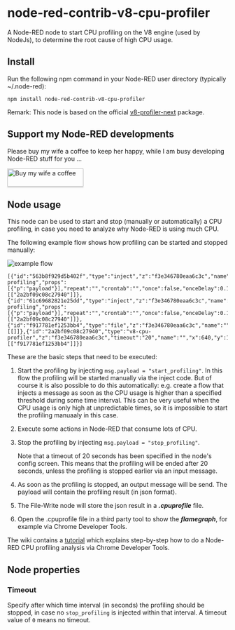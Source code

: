 # node-red-contrib-v8-cpu-profiler
A Node-RED node to start CPU profiling on the V8 engine (used by NodeJs), to determine the root cause of high CPU usage.

## Install
Run the following npm command in your Node-RED user directory (typically ~/.node-red):
```
npm install node-red-contrib-v8-cpu-profiler
```

Remark: This node is based on the official [v8-profiler-next](https://www.npmjs.com/package/v8-profiler-next) package.

## Support my Node-RED developments
Please buy my wife a coffee to keep her happy, while I am busy developing Node-RED stuff for you ...

<a href="https://www.buymeacoffee.com/bartbutenaers" target="_blank"><img src="https://www.buymeacoffee.com/assets/img/custom_images/orange_img.png" alt="Buy my wife a coffee" style="height: 41px !important;width: 174px !important;box-shadow: 0px 3px 2px 0px rgba(190, 190, 190, 0.5) !important;-webkit-box-shadow: 0px 3px 2px 0px rgba(190, 190, 190, 0.5) !important;" ></a>

## Node usage

This node can be used to start and stop (manually or automatically) a CPU profiling, in case you need to analyze why Node-RED is using much CPU. 

The following example flow shows how profiling can be started and stopped manually:

![example flow](https://user-images.githubusercontent.com/14224149/147891039-060c350b-e21c-48e6-aeec-3804bee6311e.png)
```
[{"id":"563b8f929d5b402f","type":"inject","z":"f3e346780eaa6c3c","name":"Start profiling","props":[{"p":"payload"}],"repeat":"","crontab":"","once":false,"onceDelay":0.1,"topic":"","payload":"start_profiling","payloadType":"str","x":410,"y":1300,"wires":[["2a2bf09c08c27940"]]},{"id":"61c69682821e25dd","type":"inject","z":"f3e346780eaa6c3c","name":"Stop profiling","props":[{"p":"payload"}],"repeat":"","crontab":"","once":false,"onceDelay":0.1,"topic":"","payload":"stop_profiling","payloadType":"str","x":410,"y":1360,"wires":[["2a2bf09c08c27940"]]},{"id":"f917781ef1253bb4","type":"file","z":"f3e346780eaa6c3c","name":"","filename":"C:\\temp\\nodered.cpuprofile","appendNewline":false,"createDir":false,"overwriteFile":"true","encoding":"none","x":900,"y":1300,"wires":[[]]},{"id":"2a2bf09c08c27940","type":"v8-cpu-profiler","z":"f3e346780eaa6c3c","timeout":"20","name":"","x":640,"y":1300,"wires":[["f917781ef1253bb4"]]}]
```
These are the basic steps that need to be executed:

1. Start the profiling by injecting `msg.payload = "start_profiling"`.  In this flow the profiling will be started manually via the inject code.  But of course it is also possible to do this automatically: e.g. create a flow that injects a message as soon as the CPU usage is higher than a specified threshold during some time interval.  This can be very useful when the CPU usage is only high at unpredictable times, so it is impossible to start the profiling manuaaly in this case.

2. Execute some actions in Node-RED that consume lots of CPU.

3. Stop the profiling by injecting `msg.payload = "stop_profiling"`.

   Note that a timeout of 20 seconds has been specified in the node's config screen.  This means that the profiling will be ended after 20 seconds, unless the profiling is stopped earlier via an input message.

4. As soon as the profiling is stopped, an output message will be send.  The payload will contain the profiling result (in json format).

5. The File-Write node will store the json result in a ***.cpuprofile*** file.

6. Open the .cpuprofile file in a third party tool to show the ***flamegraph***, for example via Chrome Developer Tools.

The wiki contains a [tutorial](https://github.com/bartbutenaers/node-red-contrib-v8-cpu-profiler/wiki/Do-a-Node-RED-CPU-profiling-analysis-via-Chrome-Developer-Tools) which explains step-by-step how to do a Node-RED CPU profiling analysis via Chrome Developer Tools.

## Node properties

### Timeout

Specify after which time interval (in seconds) the profiling should be stopped, in case no `stop_profiling` is injected within that interval. A timeout value of `0` means no timeout.</p>
